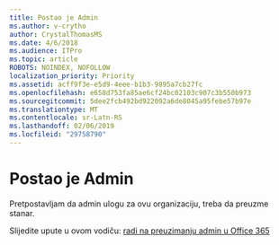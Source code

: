 ```yaml
---
title: Postao je Admin
ms.author: v-crytho
author: CrystalThomasMS
ms.date: 4/6/2018
ms.audience: ITPro
ms.topic: article
ROBOTS: NOINDEX, NOFOLLOW
localization_priority: Priority
ms.assetid: acff9f3e-e5d9-4eee-b1b3-9895a7cb27fc
ms.openlocfilehash: e658d753fa85ae6cf24bc02103c907c3b550b973
ms.sourcegitcommit: 5dee2fcb492bd922092a6de8045a95febe57b97e
ms.translationtype: MT
ms.contentlocale: sr-Latn-RS
ms.lasthandoff: 02/06/2019
ms.locfileid: "29758790"
---
```

# <a name="become-an-admin"></a>Postao je Admin

Pretpostavljam da admin ulogu za ovu organizaciju, treba da preuzme stanar. 
  
Slijedite upute u ovom vodiču: [radi na preuzimanju admin u Office 365](https://support.office.com/article/b9707ec8-2247-4e25-9bad-f11ddbc686e4)